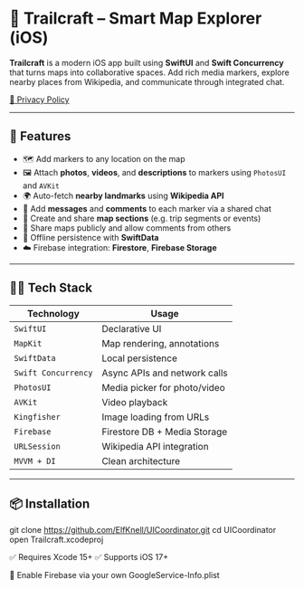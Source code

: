# 🧭 Trailcraft – Smart Map Explorer (iOS)

**Trailcraft** is a modern iOS app built using **SwiftUI** and **Swift Concurrency** that 
turns maps into collaborative spaces. Add rich media markers, 
explore nearby places from Wikipedia, and communicate through integrated chat.

[📄 Privacy Policy](https://elfknell.github.io/Licenses/privacy_policy.html)

---

## 🚀 Features

- 🗺️ Add markers to any location on the map  
- 🖼 Attach **photos**, **videos**, and **descriptions** to markers using `PhotosUI` and `AVKit`
- 🌍 Auto-fetch **nearby landmarks** using **Wikipedia API**
- 💬 Add **messages** and **comments** to each marker via a shared chat
- 🧩 Create and share **map sections** (e.g. trip segments or events)
- 🔗 Share maps publicly and allow comments from others
- 🔄 Offline persistence with **SwiftData**
- ☁️ Firebase integration: **Firestore**, **Firebase Storage**

---

## 🧑‍💻 Tech Stack

| Technology         | Usage                         |
|--------------------|-------------------------------|
| `SwiftUI`          | Declarative UI                |
| `MapKit`           | Map rendering, annotations    |
| `SwiftData`        | Local persistence             |
| `Swift Concurrency`| Async APIs and network calls  |
| `PhotosUI`         | Media picker for photo/video  |
| `AVKit`            | Video playback                |
| `Kingfisher`       | Image loading from URLs       |
| `Firebase`         | Firestore DB + Media Storage  |
| `URLSession`       | Wikipedia API integration     |
| `MVVM + DI`        | Clean architecture            |

---

## 📦 Installation

git clone https://github.com/ElfKnell/UICoordinator.git
cd UICoordinator
open Trailcraft.xcodeproj

✅ Requires Xcode 15+
✅ Supports iOS 17+

📲 Enable Firebase via your own GoogleService-Info.plist
